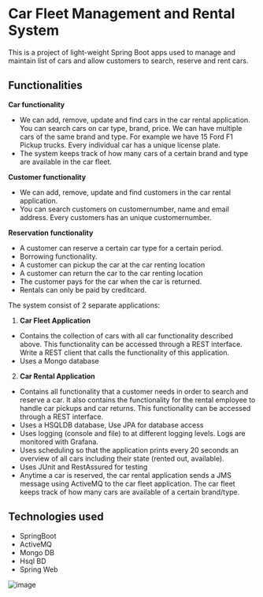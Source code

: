 # Car Fleet Management and Rental System

This is a project of light-weight Spring Boot apps used to manage and maintain list of cars and allow customers to search, reserve and rent cars.

## Functionalities

**Car functionality**
 * We can add, remove, update and find cars in the car rental application. You can search cars on car type, brand, price. We can have multiple cars of the same brand and type. For example we have 15 Ford F1 Pickup trucks. Every individual car has a unique license plate.
 * The system keeps track of how many cars of a certain brand and type are available in the car fleet.

**Customer functionality**
 * We can add, remove, update and find customers in the car rental application. 
 * You can search customers on customernumber, name and email address. Every customers has an unique customernumber.

**Reservation functionality**
 * A customer can reserve a certain car type for a certain period. 
 * Borrowing functionality.
 * A customer can pickup the car at the car renting location
 * A customer can return the car to the car renting location
 * The customer pays for the car when the car is returned.
 * Rentals can only be paid by creditcard. 

The system consist of 2 separate applications: 

1. **Car Fleet Application** 
  * Contains the collection of cars with all car functionality described above. This functionality can be accessed through a REST interface. Write a REST client that calls the functionality of this application.
  * Uses a Mongo database 
2. **Car Rental Application**
  * Contains all functionality that a customer needs in order to search and reserve a car. It also contains the functionality for the rental employee to handle car pickups and car returns. This
functionality can be accessed through a REST interface.
  * Uses a HSQLDB database, Use JPA for database access
  * Uses logging (console and file) to at different logging levels. Logs are monitored with Grafana.
  * Uses scheduling so that the application prints every 20 seconds an overview of all cars including their state (rented out, available).
  * Uses JUnit and RestAssured for testing
  * Anytime a car is reserved, the car rental application sends a JMS message using ActiveMQ to the car fleet application. The car fleet keeps track of how many cars are available of a certain brand/type.

## Technologies used

* SpringBoot
* ActiveMQ
* Mongo DB
* Hsql BD
* Spring Web

![image](https://github.com/Gebreegziabher/fleet-management-and-rental-system/assets/6954726/593befc7-64c9-4610-9eac-8e2d2b73f8d9)
